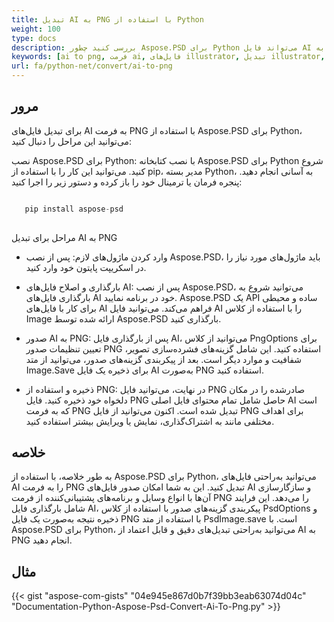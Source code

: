 ```yaml
---
title: تبدیل AI به PNG با استفاده از Python
weight: 100
type: docs
description: بررسی کنید چطور Aspose.PSD برای Python می‌تواند فایل AI را به PNG تبدیل کند.
keywords: [ai to png, فرمت ai, فایل‌های illustrator, تبدیل illustrator, png, psd api, python, نمونه کد]
url: fa/python-net/convert/ai-to-png
---
```


## **مرور**
برای تبدیل فایل‌های AI به فرمت PNG با استفاده از Aspose.PSD برای Python، می‌توانید این مراحل را دنبال کنید:

نصب Aspose.PSD برای Python: با نصب کتابخانه Aspose.PSD برای Python شروع کنید. می‌توانید این کار را با استفاده از pip، مدیر بسته Python، به آسانی انجام دهید. پنجره فرمان یا ترمینال خود را باز کرده و دستور زیر را اجرا کنید:

```python

   pip install aspose-psd
  
```

مراحل برای تبدیل AI به PNG

- وارد کردن ماژول‌های لازم: پس از نصب Aspose.PSD، باید ماژول‌های مورد نیاز را در اسکریپت پایتون خود وارد کنید.
- بارگذاری و اصلاح فایل‌های AI: پس از نصب Aspose.PSD، می‌توانید شروع به بارگذاری فایل‌های AI خود در برنامه نمایید. Aspose.PSD یک API ساده و محیطی برای کار با فایل‌های AI فراهم می‌کند. می‌توانید فایل AI را با استفاده از کلاس Image ارائه شده توسط Aspose.PSD بارگذاری کنید.

- صدور AI به PNG: پس از بارگذاری فایل AI، می‌توانید از کلاس PngOptions برای تعیین تنظیمات صدور PNG استفاده کنید. این شامل گزینه‌های فشرده‌سازی تصویر، شفافیت و موارد دیگر است. بعد از پیکربندی گزینه‌های صدور، می‌توانید از متد Image.Save برای ذخیره یک فایل AI به‌صورت PNG استفاده کنید.

- ذخیره و استفاده از PNG: در نهایت، می‌توانید فایل PNG صادر‌شده را در مکان دلخواه خود ذخیره کنید. فایل PNG حاصل شامل تمام محتوای فایل اصلی AI است که به فرمت PNG تبدیل شده است. اکنون می‌توانید از فایل PNG برای اهداف مختلفی مانند به اشتراک‌گذاری، نمایش یا ویرایش بیشتر استفاده کنید.

## **خلاصه**
به طور خلاصه، با استفاده از Aspose.PSD برای Python، می‌توانید به‌راحتی فایل‌های AI را به فرمت PNG تبدیل کنید. این به شما امکان صدور فایل‌های AI و سازگار‌سازی آن‌ها با انواع وسایل و برنامه‌های پشتیبانی‌کننده از فرمت PNG را می‌دهد. این فرایند شامل بارگذاری فایل AI، پیکربندی گزینه‌های صدور با استفاده از کلاس PsdOptions و ذخیره نتیجه به‌صورت یک فایل PNG با استفاده از متد PsdImage.save است. با Aspose.PSD برای Python، می‌توانید به‌راحتی تبدیل‌های دقیق و قابل اعتماد از AI به PNG انجام دهید.

## **مثال**
{{< gist "aspose-com-gists" "04e945e867d0b7f39bb3eab63074d04c" "Documentation-Python-Aspose-Psd-Convert-Ai-To-Png.py" >}}
